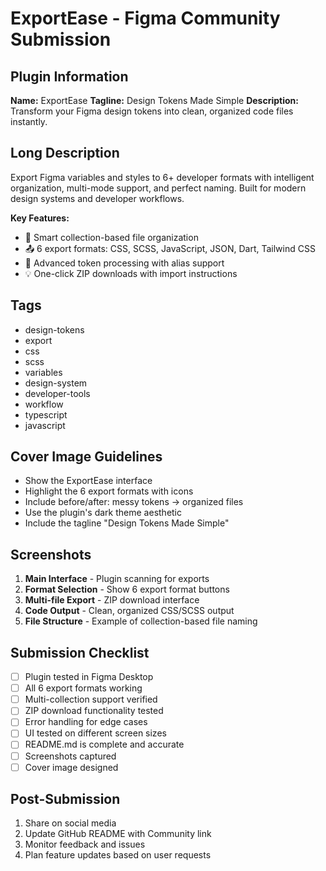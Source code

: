 # ExportEase - Figma Community Submission

## Plugin Information

**Name:** ExportEase
**Tagline:** Design Tokens Made Simple
**Description:** Transform your Figma design tokens into clean, organized code files instantly.

## Long Description

Export Figma variables and styles to 6+ developer formats with intelligent organization, multi-mode support, and perfect naming. Built for modern design systems and developer workflows.

**Key Features:**
- 🎯 Smart collection-based file organization
- 📤 6 export formats: CSS, SCSS, JavaScript, JSON, Dart, Tailwind CSS
- 🔄 Advanced token processing with alias support
- 💡 One-click ZIP downloads with import instructions

## Tags

- design-tokens
- export
- css
- scss
- variables
- design-system
- developer-tools
- workflow
- typescript
- javascript

## Cover Image Guidelines

- Show the ExportEase interface
- Highlight the 6 export formats with icons
- Include before/after: messy tokens → organized files
- Use the plugin's dark theme aesthetic
- Include the tagline "Design Tokens Made Simple"

## Screenshots

1. **Main Interface** - Plugin scanning for exports
2. **Format Selection** - Show 6 export format buttons
3. **Multi-file Export** - ZIP download interface
4. **Code Output** - Clean, organized CSS/SCSS output
5. **File Structure** - Example of collection-based file naming

## Submission Checklist

- [ ] Plugin tested in Figma Desktop
- [ ] All 6 export formats working
- [ ] Multi-collection support verified
- [ ] ZIP download functionality tested
- [ ] Error handling for edge cases
- [ ] UI tested on different screen sizes
- [ ] README.md is complete and accurate
- [ ] Screenshots captured
- [ ] Cover image designed

## Post-Submission

1. Share on social media
2. Update GitHub README with Community link
3. Monitor feedback and issues
4. Plan feature updates based on user requests 